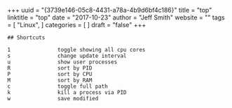 +++ 
uuid = "{3739e146-05c8-4431-a78a-4b9d6bf4c186}" 
title = "top" 
linktitle = "top" 
date = "2017-10-23" 
author = "Jeff Smith" 
website = "" 
tags = [ "Linux",  ] 
categories = [  ] 
draft = "false" 
+++ 

```
## Shortcuts

1               toggle showing all cpu cores
s               change update interval
u               show user processes
R               sort by PID
P               sort by CPU
M               sort by RAM
c               toggle full path
k               kill a process via PID
w               save modified 
``` 
